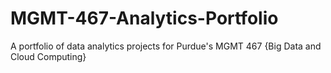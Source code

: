 # MGMT-467-Analytics-Portfolio
A portfolio of data analytics projects for Purdue's MGMT 467 {Big Data and Cloud Computing}
